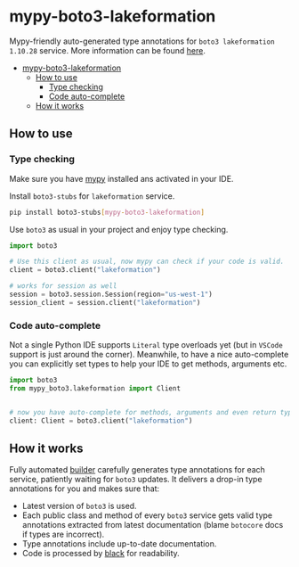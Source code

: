 # mypy-boto3-lakeformation

Mypy-friendly auto-generated type annotations for `boto3 lakeformation 1.10.28` service.
More information can be found [here](https://github.com/vemel/mypy_boto3).

- [mypy-boto3-lakeformation](#mypy-boto3-lakeformation)
  - [How to use](#how-to-use)
    - [Type checking](#type-checking)
    - [Code auto-complete](#code-auto-complete)
  - [How it works](#how-it-works)

## How to use

### Type checking

Make sure you have [mypy](https://github.com/python/mypy) installed ans activated in your IDE.

Install `boto3-stubs` for `lakeformation` service.

```bash
pip install boto3-stubs[mypy-boto3-lakeformation]
```

Use `boto3` as usual in your project and enjoy type checking.

```python
import boto3

# Use this client as usual, now mypy can check if your code is valid.
client = boto3.client("lakeformation")

# works for session as well
session = boto3.session.Session(region="us-west-1")
session_client = session.client("lakeformation")

```

### Code auto-complete

Not a single Python IDE supports `Literal` type overloads yet (but in `VSCode` support is just around the corner).
Meanwhile, to have a nice auto-complete you can explicitly set types to help your IDE to get methods, arguments etc.

```python
import boto3
from mypy_boto3.lakeformation import Client


# now you have auto-complete for methods, arguments and even return types
client: Client = boto3.client("lakeformation")
```

## How it works

Fully automated [builder](https://github.com/vemel/mypy_boto3) carefully generates
type annotations for each service, patiently waiting for `boto3` updates. It delivers
a drop-in type annotations for you and makes sure that:

- Latest version of `boto3` is used.
- Each public class and method of every `boto3` service gets valid type annotations
  extracted from latest documentation (blame `botocore` docs if types are incorrect).
- Type annotations include up-to-date documentation.
- Code is processed by [black](https://github.com/psf/black) for readability.